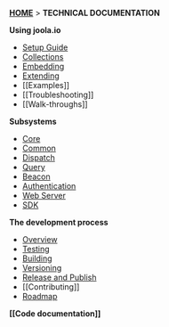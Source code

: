 [**HOME**](Home) > **TECHNICAL DOCUMENTATION**

**Using joola.io**
- [Setup Guide](setting-up-joola.io)
- [Collections](collections)
- [Embedding](using-embedding)
- [Extending](using-extending)
- [[Examples]]
- [[Troubleshooting]]
- [[Walk-throughs]]

**Subsystems**
- [Core](Subsystem-core)
- [Common](Subsystem-common)
- [Dispatch](Subsystem-dispatch)
- [Query](Subsystem-query)
- [Beacon](Subsystem-beacon)
- [Authentication](Subsystem-auth)
- [Web Server](Subsystem-webserver)
- [SDK](Subsystem-sdk)

**The development process**
- [Overview](development-process-overview)
- [Testing](development-testing)
- [Building](development-building)
- [Versioning](development-versioning)
- [Release and Publish](development-publish)
- [[Contributing]]
- [Roadmap](product-roadmap)

**[[Code documentation]]**